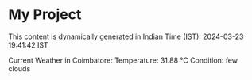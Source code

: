 # My Project

This content is dynamically generated in Indian Time (IST): 2024-03-23 19:41:42 IST


Current Weather in Coimbatore:
Temperature: 31.88 °C
Condition: few clouds
